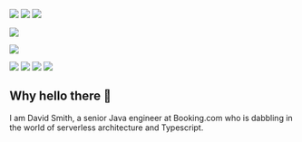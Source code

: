 ![](https://img.shields.io/badge/Java-informational?style=flat-square&logo=java&logoColor=white&color=007396)
![](https://img.shields.io/badge/Python-informational?style=flat-square&logo=python&logoColor=white&color=3776AB)
![](https://img.shields.io/badge/Typescript-informational?style=flat-square&logo=typescript&logoColor=white&color=007ACC)

![](https://img.shields.io/badge/Spring-informational?style=flat-square&logo=spring&logoColor=white&color=6DB33F)

![](https://img.shields.io/badge/AWS-informational?style=flat-square&logo=amazon-aws&logoColor=white&color=232F3E)

![](https://img.shields.io/badge/Docker-informational?style=flat-square&logo=docker&logoColor=white&color=2496ED)
![](https://img.shields.io/badge/Gradle-informational?style=flat-square&logo=gradle&logoColor=white&color=02303A)
![](https://img.shields.io/badge/MySql-informational?style=flat-square&logo=mysql&logoColor=white&color=4479A1)
![](https://img.shields.io/badge/MSSQL-informational?style=flat-square&logo=Microsoft-SQL-Server&logoColor=white&color=CC2927)

## Why hello there 👋
I am David Smith, a senior Java engineer at Booking.com who is dabbling in the world of serverless architecture and Typescript.
